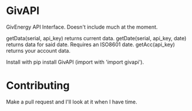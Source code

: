 # GivAPI
GivEnergy API Interface. Doesn't include much at the moment.

getData(serial, api_key) returns current data.
getDate(serial, api_key, date) returns data for said date. Requires an ISO8601 date.
getAcc(api_key) returns your account data.

Install with pip install GivAPI (import with 'import givapi').

# Contributing
Make a pull request and I'll look at it when I have time.